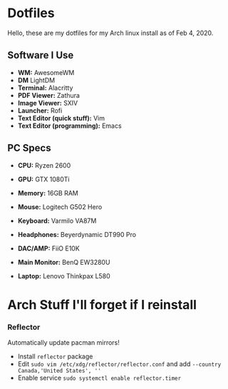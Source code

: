# Dotfiles

Hello, these are my dotfiles for my Arch linux install as of Feb 4, 2020. 

## Software I Use
* **WM:** AwesomeWM
* **DM** LightDM
* **Terminal:** Alacritty
* **PDF Viewer:** Zathura
* **Image Viewer:** SXIV
* **Launcher:** Rofi
* **Text Editor (quick stuff):** Vim
* **Text Editor (programming):** Emacs

## PC Specs
* **CPU:** Ryzen 2600
* **GPU:** GTX 1080Ti
* **Memory:** 16GB RAM
* **Mouse:** Logitech G502 Hero
* **Keyboard:** Varmilo VA87M
* **Headphones:** Beyerdynamic DT990 Pro
* **DAC/AMP:** FiiO E10K
* **Main Monitor:** BenQ EW3280U

* **Laptop:** Lenovo Thinkpax L580


# Arch Stuff I'll forget if I reinstall
### Reflector
Automatically update pacman mirrors!
* Install `reflector` package
* Edit `sudo vim /etc/xdg/reflector/reflector.conf` and add `--country Canada,'United States', ''`
* Enable service `sudo systemctl enable reflector.timer`

### 

    
